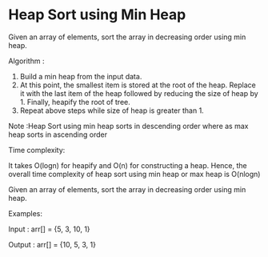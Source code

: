# Heap Sort using Min Heap

Given an array of elements, sort the array in decreasing order using min heap.

Algorithm :

1. Build a min heap from the input data.
2. At this point, the smallest item is stored at the root of the heap. Replace it with the last item of the heap followed by reducing the size of heap by 1. Finally, heapify the root of tree.
3. Repeat above steps while size of heap is greater than 1.

Note :Heap Sort using min heap sorts in descending order where as max heap sorts in ascending order


Time complexity:

It takes O(logn) for heapify and O(n) for constructing a heap. 
Hence, the overall time complexity of heap sort using min heap or max heap is O(nlogn)


Given an array of elements, sort the array in decreasing order using min heap.

Examples:

Input : arr[] = {5, 3, 10, 1}

Output : arr[] = {10, 5, 3, 1}
